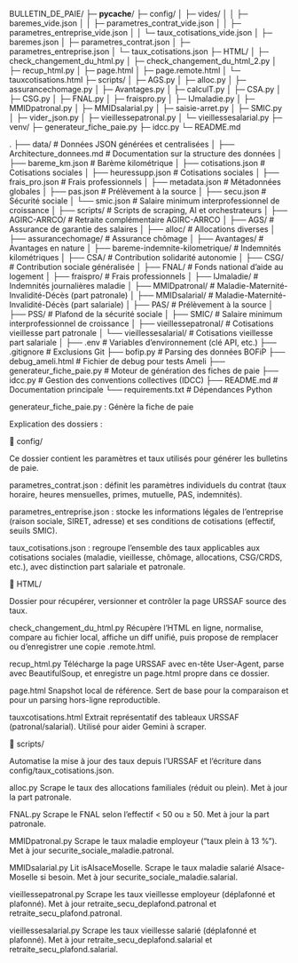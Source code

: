 BULLETIN_DE_PAIE/
├─ __pycache__/
├─ config/
│  ├─ vides/
│  │  ├─ baremes_vide.json
│  │  ├─ parametres_contrat_vide.json
│  │  ├─ parametres_entreprise_vide.json
│  │  └─ taux_cotisations_vide.json
│  ├─ baremes.json
│  ├─ parametres_contrat.json
│  ├─ parametres_entreprise.json
│  └─ taux_cotisations.json
├─ HTML/
│  ├─ check_changement_du_html.py
│  ├─ check_changement_du_html_2.py
│  ├─ recup_html.py
│  ├─ page.html
│  ├─ page.remote.html
│  └─ tauxcotisations.html
├─ scripts/
│  ├─ AGS.py
│  ├─ alloc.py
│  ├─ assurancechomage.py
│  ├─ Avantages.py
│  ├─ calculT.py
│  ├─ CSA.py
│  ├─ CSG.py
│  ├─ FNAL.py
│  ├─ fraispro.py
│  ├─ IJmaladie.py
│  ├─ MMIDpatronal.py
│  ├─ MMIDsalarial.py
│  ├─ saisie-arret.py
│  ├─ SMIC.py
│  ├─ vider_json.py
│  ├─ vieillessepatronal.py
│  └─ vieillessesalarial.py
├─ venv/
├─ generateur_fiche_paie.py
├─ idcc.py
└─ README.md


.
├── data/                         # Données JSON générées et centralisées
│   ├── Architecture_donnees.md   # Documentation sur la structure des données
│   ├── bareme_km.json            # Barème kilométrique
│   ├── cotisations.json          # Cotisations sociales
│   ├── heuressupp.json          # Cotisations sociales
│   ├── frais_pro.json            # Frais professionnels
│   ├── metadata.json             # Métadonnées globales
│   ├── pas.json                  # Prélèvement à la source
│   ├── secu.json                 # Sécurité sociale
│   └── smic.json                 # Salaire minimum interprofessionnel de croissance
│
├── scripts/                      # Scripts de scraping, AI et orchestrateurs
│   ├── AGIRC-ARRCO/              # Retraite complémentaire AGIRC-ARRCO
│   ├── AGS/                      # Assurance de garantie des salaires
│   ├── alloc/                    # Allocations diverses
│   ├── assurancechomage/         # Assurance chômage
│   ├── Avantages/                # Avantages en nature
│   ├── bareme-indemnite-kilometrique/ # Indemnités kilométriques
│   ├── CSA/                      # Contribution solidarité autonomie
│   ├── CSG/                      # Contribution sociale généralisée
│   ├── FNAL/                     # Fonds national d’aide au logement
│   ├── fraispro/                 # Frais professionnels
│   ├── IJmaladie/                # Indemnités journalières maladie
│   ├── MMIDpatronal/             # Maladie-Maternité-Invalidité-Décès (part patronale)
│   ├── MMIDsalarial/             # Maladie-Maternité-Invalidité-Décès (part salariale)
│   ├── PAS/                      # Prélèvement à la source
│   ├── PSS/                      # Plafond de la sécurité sociale
│   ├── SMIC/                     # Salaire minimum interprofessionnel de croissance
│   ├── vieillessepatronal/       # Cotisations vieillesse part patronale
│   └── vieillessesalarial/       # Cotisations vieillesse part salariale
│
├── .env                          # Variables d’environnement (clé API, etc.)
├── .gitignore                    # Exclusions Git
├── bofip.py                      # Parsing des données BOFiP
├── debug_ameli.html              # Fichier de debug pour tests Ameli
├── generateur_fiche_paie.py      # Moteur de génération des fiches de paie
├── idcc.py                       # Gestion des conventions collectives (IDCC)
├── README.md                     # Documentation principale
└── requirements.txt              # Dépendances Python



generateur_fiche_paie.py : Génère la fiche de paie


Explication des dossiers :

📂 config/

Ce dossier contient les paramètres et taux utilisés pour générer les bulletins de paie.

parametres_contrat.json : définit les paramètres individuels du contrat (taux horaire, heures mensuelles, primes, mutuelle, PAS, indemnités).

parametres_entreprise.json : stocke les informations légales de l’entreprise (raison sociale, SIRET, adresse) et ses conditions de cotisations (effectif, seuils SMIC).

taux_cotisations.json : regroupe l’ensemble des taux applicables aux cotisations sociales (maladie, vieillesse, chômage, allocations, CSG/CRDS, etc.), avec distinction part salariale et patronale.


📂 HTML/

Dossier pour récupérer, versionner et contrôler la page URSSAF source des taux.

check_changement_du_html.py
Récupère l’HTML en ligne, normalise, compare au fichier local, affiche un diff unifié, puis propose de remplacer ou d’enregistrer une copie .remote.html.

recup_html.py
Télécharge la page URSSAF avec en-tête User-Agent, parse avec BeautifulSoup, et enregistre un page.html propre dans ce dossier.

page.html
Snapshot local de référence. Sert de base pour la comparaison et pour un parsing hors-ligne reproductible.

tauxcotisations.html
Extrait représentatif des tableaux URSSAF (patronal/salarial). Utilisé pour aider Gemini à scraper.

📂 scripts/

Automatise la mise à jour des taux depuis l’URSSAF et l’écriture dans config/taux_cotisations.json.

alloc.py
Scrape le taux des allocations familiales (réduit ou plein). Met à jour la part patronale.

FNAL.py
Scrape le FNAL selon l’effectif < 50 ou ≥ 50. Met à jour la part patronale.

MMIDpatronal.py
Scrape le taux maladie employeur (“taux plein à 13 %”). Met à jour securite_sociale_maladie.patronal.

MMIDsalarial.py
Lit isAlsaceMoselle. Scrape le taux maladie salarié Alsace-Moselle si besoin. Met à jour securite_sociale_maladie.salarial.

vieillessepatronal.py
Scrape les taux vieillesse employeur (déplafonné et plafonné). Met à jour retraite_secu_deplafond.patronal et retraite_secu_plafond.patronal.

vieillessesalarial.py
Scrape les taux vieillesse salarié (déplafonné et plafonné). Met à jour retraite_secu_deplafond.salarial et retraite_secu_plafond.salarial.

